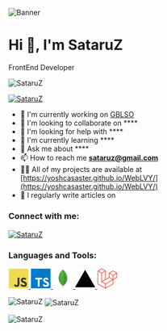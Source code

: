 

![Banner](https://i.pinimg.com/736x/5d/8f/39/5d8f3975dd3917a094e1431406bb7577.jpg)

# Hi 👋, I'm SataruZ

FrontEnd Developer

<p align="left"> <img src="https://komarev.com/ghpvc/?username=SataruZ&label=Profile%20views&color=0e75b6&style=flat" alt="SataruZ" /> </p>

<p align="left"> <a href="https://github.com/ryo-ma/github-profile-trophy"><img src="https://github-profile-trophy.vercel.app/?username=SataruZ&theme=tokyonight" alt="SataruZ" /></a> </p>

- 🔭 I'm currently working on [GBLSO](https://github.com/YoshCasaster/BOT-CRASH-WHATSAPP)
- 👯 I'm looking to collaborate on ****
- 🤝 I'm looking for help with ****
- 🌱 I'm currently learning ****
- 💬 Ask me about ****
- 📫 How to reach me **sataruz@gmail.com**
- 👨‍💻 All of my projects are available at [https://yoshcasaster.github.io/WebLVY/](https://yoshcasaster.github.io/WebLVY/)
- 📝 I regularly write articles on []()

<h3 align="left">Connect with me:</h3>
<p align="left">
<a href="https://github.com/SataruZ" target="blank"><img align="center" src="https://raw.githubusercontent.com/rahuldkjain/github-profile-readme-generator/master/src/images/icons/Social/github.svg" alt="SataruZ" height="30" width="40" /></a>
</p>

<h3 align="left">Languages and Tools:</h3>
<p align="left">
<a href="#" target="_blank" rel="noreferrer"> <img src="https://raw.githubusercontent.com/devicons/devicon/master/icons/javascript/javascript-original.svg" alt="JavaScript" width="40" height="40"/> </a> <a href="#" target="_blank" rel="noreferrer"> <img src="https://raw.githubusercontent.com/devicons/devicon/master/icons/typescript/typescript-original.svg" alt="TypeScript" width="40" height="40"/> </a> <a href="#" target="_blank" rel="noreferrer"> <img src="https://raw.githubusercontent.com/devicons/devicon/master/icons/mongodb/mongodb-original.svg" alt="MongoDB" width="40" height="40"/> </a> <a href="#" target="_blank" rel="noreferrer"> <img src="https://raw.githubusercontent.com/devicons/devicon/master/icons/vercel/vercel-original.svg" alt="Vercel" width="40" height="40"/> </a> <a href="#" target="_blank" rel="noreferrer"> <img src="https://raw.githubusercontent.com/devicons/devicon/master/icons/laravel/laravel-original.svg" alt="Laravel" width="40" height="40"/> </a>
</p>

<p><img align="left" src="https://github-readme-stats.vercel.app/api/top-langs?username=SataruZ&show_icons=true&locale=en&layout=compact&theme=tokyonight" alt="SataruZ" /></p>

<p>&nbsp;<img align="center" src="https://github-readme-stats.vercel.app/api?username=SataruZ&show_icons=true&locale=en&theme=tokyonight" alt="SataruZ" /></p>

<p><img align="center" src="https://github-readme-streak-stats.herokuapp.com/?user=SataruZ&theme=tokyonight" alt="SataruZ" /></p>
